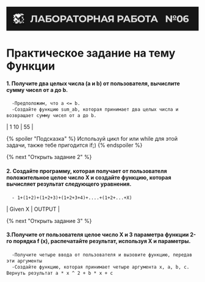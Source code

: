 ![alt MATE Programming Lab](https://github.com/MATE-Programming/6_Functions/blob/main/lab_6.svg?raw=true)

# Практическое задание на тему Функции

#### 1. Получите два целых числа (a и b) от пользователя, вычислите сумму чисел от a до b. 
      -Предположим, что a <= b. 
      -Создайте функцию sum_ab, которая принимает два целых числа и возвращает сумму чисел от a до b.

| 1   10 | 55 |

{% spoiler "Подсказка" %}
Используй цикл for или while для этой задачи, также тебе пригодится if;)
{% endspoiler %}

{% next "Открыть задание 2" %}
#### 2. Создайте программу, которая получает от пользователя положительное целое число X и создайте функцию, которая вычисляет результат следующего уравнения.
      - 1+(1+2)+(1+2+3)+(1+2+3+4)+....+(1+2+...+X)

| Given X | OUTPUT |


{% next "Открыть задание 3" %}
#### 3.Получите от пользователя целое число X и 3 параметра функции 2-го порядка f (x), распечатайте результат, используя X и параметры.
      -Получите четыре ввода от пользователя и вызовите функцию, передав эти аргументы
      -Создайте функцию, которая принимает четыре аргумента x, a, b, c. Вернуть результат a * x ^ 2 + b * x + c


